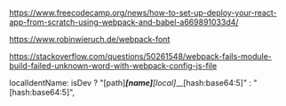 https://www.freecodecamp.org/news/how-to-set-up-deploy-your-react-app-from-scratch-using-webpack-and-babel-a669891033d4/

https://www.robinwieruch.de/webpack-font

https://stackoverflow.com/questions/50261548/webpack-fails-module-build-failed-unknown-word-with-webpack-config-js-file


localIdentName: isDev ? "[path]___[name]__[local]___[hash:base64:5]" : "[hash:base64:5]",
